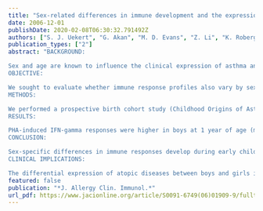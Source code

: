 ```yaml
---
title: "Sex-related differences in immune development and the expression of atopy in early childhood"
date: 2006-12-01
publishDate: 2020-02-08T06:30:32.791492Z
authors: ["S. J. Uekert", "G. Akan", "M. D. Evans", "Z. Li", "K. Roberg", "C. Tisler", "D. Dasilva", "E. Anderson", "R. Gangnon", "D. B. Allen", "J. E. Gern", "R. F. Lemanske"]
publication_types: ["2"]
abstract: "BACKGROUND:

Sex and age are known to influence the clinical expression of asthma and allergic diseases.
OBJECTIVE:

We sought to evaluate whether immune response profiles also vary by sex and age.
METHODS:

We performed a prospective birth cohort study (Childhood Origins of Asthma) designed to evaluate interactions among age, sex, immune responses, and virus infections on the development of asthma and allergic diseases. Two hundred eighty-nine subjects were enrolled at birth, and 275 maintained prospective follow-up for 3 years. Cytokine response profiles at birth, 1, and 3 years of age; rates of wheezing, atopic dermatitis, and viral illnesses; and biomarkers of atopy, including total and specific IgE levels and peripheral eosinophil counts, were evaluated.
RESULTS:

PHA-induced IFN-gamma responses were higher in boys at 1 year of age (median, 35 vs 19 pg/mL; P < .001) and at 3 years of age (median, 282 vs 181 pg/mL; P = .07). Among children who wheezed during the third year of life, boys had increased IFN-gamma, IL-5, and IL-13 responses at age 3 years (P < .001, P = .008, and P = .01, respectively). Boys also demonstrated increased rates of sensitization (P = .05 at year 1), total IgE levels (P = .03 at year 1 and P = .006 at year 3), and peripheral eosinophil counts (2.62 vs 1.85; P = .05 at year 3).
CONCLUSION:

Sex-specific differences in immune responses develop during early childhood; some of these differences developmentally proceed, whereas others occur in parallel to the clinical expression of various atopic phenotypes.
CLINICAL IMPLICATIONS:

The differential expression of atopic diseases between boys and girls in early childhood is accompanied by sex-specific differences in immune response profiles."
featured: false
publication: "*J. Allergy Clin. Immunol.*"
url_pdf: https://www.jacionline.org/article/S0091-6749(06)01909-9/fulltext
---
```


